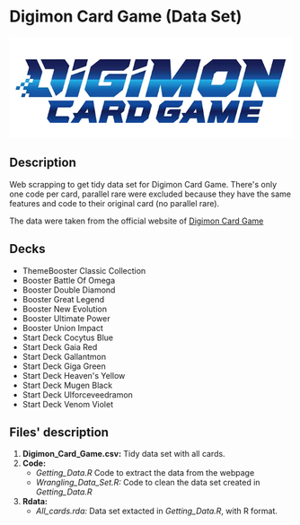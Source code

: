 # Digimon Card Game (Data Set)
![](Logo/digimoncardgamelogo.png)

## Description
Web scrapping to get tidy data set for Digimon Card Game. There's only one code per card, parallel rare were excluded because they have the same features and code to their original card (no parallel rare).   

The data were taken from the official website of [Digimon Card Game](https://en.digimoncard.com/cardlist/?search=true&category=508101)

## Decks
 - ThemeBooster Classic Collection
 - Booster Battle Of Omega        
 - Booster Double Diamond         
 - Booster Great Legend           
 - Booster New Evolution          
 - Booster Ultimate Power         
 - Booster Union Impact          
 - Start Deck Cocytus Blue        
 - Start Deck Gaia Red           
 - Start Deck Gallantmon          
 - Start Deck Giga Green       
 - Start Deck Heaven's Yellow     
 - Start Deck Mugen Black         
 - Start Deck Ulforceveedramon    
 - Start Deck Venom Violet        

## Files' description
1. **Digimon_Card_Game.csv:** Tidy data set with all cards. 
2. **Code:** 
   - *Getting_Data.R* Code to extract the data from the webpage
   - *Wrangling_Data_Set.R:* Code to clean the data set created in *Getting_Data.R*
3. **Rdata:**
   - *All_cards.rda:* Data set extacted in *Getting_Data.R*, with R format. 
